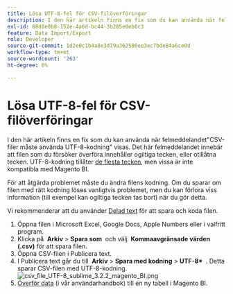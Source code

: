 ```yaml
---
title: Lösa UTF-8-fel för CSV-filöverföringar
description: I den här artikeln finns en fix som du kan använda när felmeddelandet"CSV-filer måste använda UTF-8-kodning" visas. Det här felmeddelandet innebär att filen som du försöker överföra innehåller ogiltiga tecken, eller otillåtna tecken. UTF-8-kodning tillåter [de flesta tecken](https://www.fileformat.info/info/charset/UTF-8/list.htm), men vissa är inte kompatibla med Magento BI.
exl-id: 88d8e0b8-152e-4a6d-bc44-3b285e0eb0c3
feature: Data Import/Export
role: Developer
source-git-commit: 1d2e0c1b4a8e3d79a362500ee3ec7bde84a6ce0d
workflow-type: tm+mt
source-wordcount: '263'
ht-degree: 0%

---
```


# Lösa UTF-8-fel för CSV-filöverföringar

I den här artikeln finns en fix som du kan använda när felmeddelandet&quot;CSV-filer måste använda UTF-8-kodning&quot; visas. Det här felmeddelandet innebär att filen som du försöker överföra innehåller ogiltiga tecken, eller otillåtna tecken. UTF-8-kodning tillåter [de flesta tecken](https://www.fileformat.info/info/charset/UTF-8/list.htm), men vissa är inte kompatibla med Magento BI.

För att åtgärda problemet måste du ändra filens kodning. Om du sparar om filen med rätt kodning löses vanligtvis problemet, men du kan förlora viss information (till exempel kan ogiltiga tecken tas bort) när du gör detta.

Vi rekommenderar att du använder [Delad text](https://www.sublimetext.com/2) för att spara och koda filen.

1. Öppna filen i Microsoft Excel, Google Docs, Apple Numbers eller i valfritt program.
1. Klicka på &#x200B; **Arkiv** > **Spara som** &#x200B; &#x200B; och välj &#x200B; **Kommaavgränsade värden (.csv)** för att spara filen.
1. Öppna CSV-filen i Publicera text.
1. I Publicera text går du till &#x200B; **Arkiv** > **Spara med kodning** > **UTF-8\* &#x200B;** . Detta sparar CSV-filen med UTF-8-kodning.    ![csv_file_UTF-8_sublime_3.2.2_magento_BI.png](assets/csv_file_UTF-8_sublime_3.2.2_magento_BI.png)
1. [Överför data](https://docs.magento.com/mbi/data-analyst/importing-data/connecting-data/using-file-uploader.html) (i vår användarhandbok) till en ny tabell i Magento BI.
